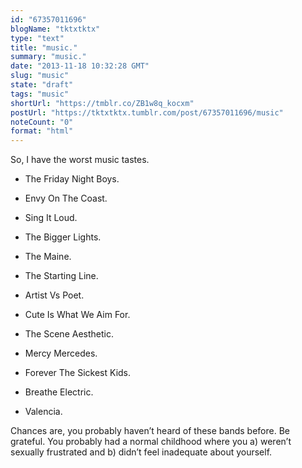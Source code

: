 ```yaml
---
id: "67357011696"
blogName: "tktxtktx"
type: "text"
title: "music."
summary: "music."
date: "2013-11-18 10:32:28 GMT"
slug: "music"
state: "draft"
tags: "music"
shortUrl: "https://tmblr.co/ZB1w8q_kocxm"
postUrl: "https://tktxtktx.tumblr.com/post/67357011696/music"
noteCount: "0"
format: "html"
---
```


So, I have the worst music tastes.

- The Friday Night Boys.

- Envy On The Coast.

- Sing It Loud. 

- The Bigger Lights.

- The Maine.

- The Starting Line.

- Artist Vs Poet.

- Cute Is What We Aim For. 

- The Scene Aesthetic. 

- Mercy Mercedes.

- Forever The Sickest Kids.

- Breathe Electric.

- Valencia. 

Chances are, you probably haven’t heard of these bands before. Be grateful. You probably had a normal childhood where you a) weren’t sexually frustrated and b) didn’t feel inadequate about yourself.
